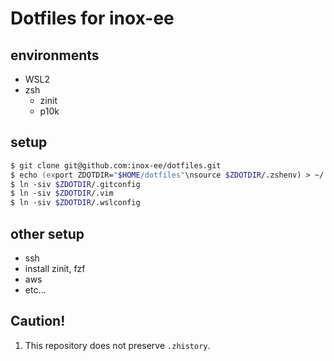 # Dotfiles for inox-ee

## environments

- WSL2
- zsh
  - zinit
  - p10k

## setup

```zsh
$ git clone git@github.com:inox-ee/dotfiles.git
$ echo (export ZDOTDIR="$HOME/dotfiles"\nsource $ZDOTDIR/.zshenv) > ~/.zshenv
$ ln -siv $ZDOTDIR/.gitconfig
$ ln -siv $ZDOTDIR/.vim
$ ln -siv $ZDOTDIR/.wslconfig
```

## other setup

- ssh
- install zinit, fzf
- aws
- etc...

## Caution!

1. This repository does not preserve `.zhistory`.
